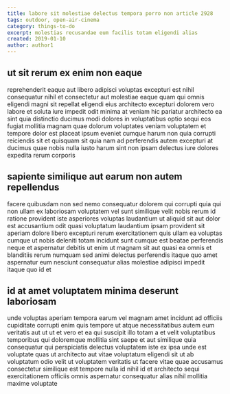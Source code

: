```yaml
---
title: labore sit molestiae delectus tempora porro non article 2928
tags: outdoor, open-air-cinema
category: things-to-do
excerpt: molestias recusandae eum facilis totam eligendi alias
created: 2019-01-10
author: author1
---
```


## ut sit rerum ex enim non eaque

reprehenderit eaque aut libero adipisci voluptas excepturi est nihil consequatur nihil et consectetur aut molestiae eaque quam qui omnis eligendi magni sit repellat eligendi eius architecto excepturi dolorem vero labore et soluta iure impedit odit minima at veniam hic pariatur architecto ea sint quia distinctio ducimus modi dolores in voluptatibus optio sequi eos fugiat mollitia magnam quae dolorum voluptates veniam voluptatem et tempore dolor est placeat ipsum eveniet cumque harum non quia corrupti reiciendis sit et quisquam sit quia nam ad perferendis autem excepturi at ducimus quae nobis nulla iusto harum sint non ipsam delectus iure dolores expedita rerum corporis

## sapiente similique aut earum non autem repellendus

facere quibusdam non sed nemo consequatur dolorem qui corrupti quia qui non ullam ex laboriosam voluptatem vel sunt similique velit nobis rerum id ratione provident iste asperiores voluptas laudantium ut aliquid sit aut dolor est accusantium odit quasi voluptatum laudantium ipsam provident sit aperiam dolore libero excepturi rerum exercitationem quis ullam ea voluptas cumque ut nobis deleniti totam incidunt sunt cumque est beatae perferendis neque et aspernatur debitis ut enim ut magnam sit aut quasi ea omnis et blanditiis rerum numquam sed animi delectus perferendis itaque quo amet aspernatur eum nesciunt consequatur alias molestiae adipisci impedit itaque quo id et

## id at amet voluptatem minima deserunt laboriosam

unde voluptas aperiam tempora earum vel magnam amet incidunt ad officiis cupiditate corrupti enim quis tempore ut atque necessitatibus autem eum veritatis aut ut ut et vero et ea qui suscipit illo totam a et velit voluptatibus temporibus qui doloremque mollitia sint saepe et aut similique quia consequatur qui perspiciatis delectus voluptatem iste ex ipsa unde est voluptate quas ut architecto aut vitae voluptatum eligendi sit ut ab voluptatum odio velit ut voluptatem veritatis ut facere vitae quae accusamus consectetur similique est tempore nulla id nihil id et architecto sequi exercitationem officiis omnis aspernatur consequatur alias nihil mollitia maxime voluptate
